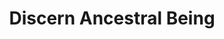 ---
title: "Discern Ancestral Being"
canonical: "skill/discern-ancestral-being"
canonical_title: "Ancestral Loresheet"
lists:
    - ancestral-loresheet
tier: 1
osp_cost: 10
---
